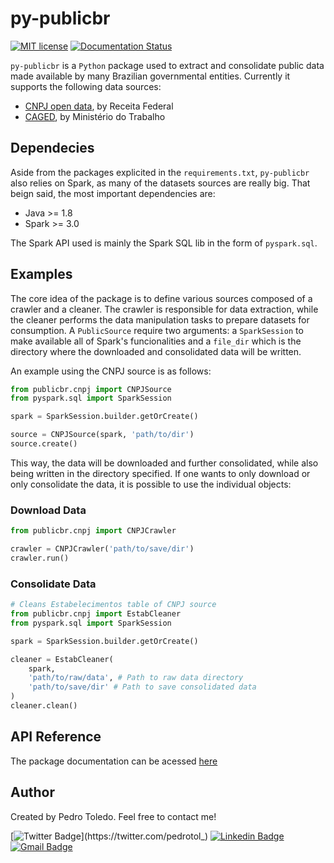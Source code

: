 # py-publicbr
[![MIT license](https://img.shields.io/badge/License-MIT-blue.svg)](https://lbesson.mit-license.org/)
[![Documentation Status](https://readthedocs.org/projects/py-publicbr/badge/?version=latest)](https://py-publicbr.readthedocs.io/en/latest/?badge=latest)

`py-publicbr` is a `Python` package used to extract and consolidate public data made available by many Brazilian governmental entities. Currently it supports the following data sources:

* [CNPJ open data](https://www.gov.br/receitafederal/pt-br/assuntos/orientacao-tributaria/cadastros/consultas/dados-publicos-cnpj), by Receita Federal
* [CAGED](http://pdet.mte.gov.br/microdados-rais-e-caged), by Ministério do Trabalho

## Dependecies

Aside from the packages explicited in the `requirements.txt`, `py-publicbr` also relies on Spark, as many of the datasets sources are really big. That beign said, the most important dependencies are:

* Java >= 1.8
* Spark >= 3.0

The Spark API used is mainly the Spark SQL lib in the form of `pyspark.sql`.

## Examples

The core idea of the package is to define various sources composed of a crawler and a cleaner. The crawler is responsible for data extraction, while the cleaner performs the data manipulation tasks to prepare datasets for consumption. A `PublicSource` require two arguments: a `SparkSession` to make available all of Spark's funcionalities and a `file_dir` which is the directory where the downloaded and consolidated data will be written. 

An example using the CNPJ source is as follows:

```python
from publicbr.cnpj import CNPJSource
from pyspark.sql import SparkSession

spark = SparkSession.builder.getOrCreate()

source = CNPJSource(spark, 'path/to/dir')
source.create()
```

This way, the data will be downloaded and further consolidated, while also being written in the directory specified. If one wants to only download or only consolidate the data, it is possible to use the individual objects:

### Download Data
```python
from publicbr.cnpj import CNPJCrawler

crawler = CNPJCrawler('path/to/save/dir')
crawler.run()
```

### Consolidate Data
```python
# Cleans Estabelecimentos table of CNPJ source
from publicbr.cnpj import EstabCleaner
from pyspark.sql import SparkSession

spark = SparkSession.builder.getOrCreate()

cleaner = EstabCleaner(
    spark,
    'path/to/raw/data', # Path to raw data directory
    'path/to/save/dir' # Path to save consolidated data 
)
cleaner.clean()
```
## API Reference

The package documentation can be acessed [here](https://py-publicbr.readthedocs.io/en/latest/)

## Author
Created by Pedro Toledo. Feel free to contact me!

[![Twitter Badge](https://img.shields.io/badge/-@pedrotol_-1ca0f1?style=flat-square&labelColor=1ca0f1&logo=twitter&logoColor=white&link=https://twitter.com/pedrotol_)](https://twitter.com/pedrotol_)
[![Linkedin Badge](https://img.shields.io/badge/-Pedro_Toledo-blue?style=flat-square&logo=Linkedin&logoColor=white&link=https://www.linkedin.com/in/pedro-toledo/)](https://www.linkedin.com/in/pedro-toledo/)
[![Gmail Badge](https://img.shields.io/badge/-pedroltoledo@gmail.com-c14438?style=flat-square&logo=Gmail&logoColor=white&link=mailto:tgmarinho@gmail.com)](mailto:pedroltoledo@gmail.com)
